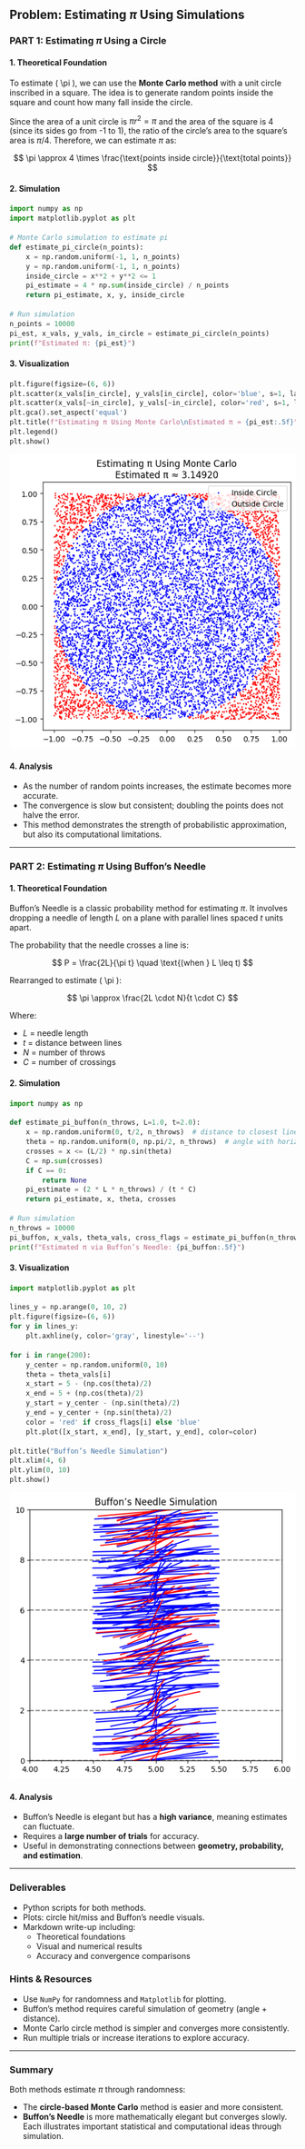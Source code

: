 ## Problem: Estimating $\pi$ Using Simulations

### PART 1: Estimating $\pi$ Using a Circle

#### 1. Theoretical Foundation
To estimate \( \pi \), we can use the **Monte Carlo method** with a unit circle inscribed in a square. The idea is to generate random points inside the square and count how many fall inside the circle.

Since the area of a unit circle is $\pi r^2 = \pi$ and the area of the square is $4$ (since its sides go from -1 to 1), the ratio of the circle’s area to the square’s area is $\pi / 4$. Therefore, we can estimate $\pi$ as:

$$
    \pi \approx 4 \times \frac{\text{points inside circle}}{\text{total points}}
$$

#### 2. Simulation
```python
import numpy as np
import matplotlib.pyplot as plt

# Monte Carlo simulation to estimate pi
def estimate_pi_circle(n_points):
    x = np.random.uniform(-1, 1, n_points)
    y = np.random.uniform(-1, 1, n_points)
    inside_circle = x**2 + y**2 <= 1
    pi_estimate = 4 * np.sum(inside_circle) / n_points
    return pi_estimate, x, y, inside_circle

# Run simulation
n_points = 10000
pi_est, x_vals, y_vals, in_circle = estimate_pi_circle(n_points)
print(f"Estimated π: {pi_est}")
```

#### 3. Visualization
```python
plt.figure(figsize=(6, 6))
plt.scatter(x_vals[in_circle], y_vals[in_circle], color='blue', s=1, label='Inside Circle')
plt.scatter(x_vals[~in_circle], y_vals[~in_circle], color='red', s=1, label='Outside Circle')
plt.gca().set_aspect('equal')
plt.title(f"Estimating π Using Monte Carlo\nEstimated π ≈ {pi_est:.5f}")
plt.legend()
plt.show()
```
![alt text](image-3.png)
#### 4. Analysis
- As the number of random points increases, the estimate becomes more accurate.
- The convergence is slow but consistent; doubling the points does not halve the error.
- This method demonstrates the strength of probabilistic approximation, but also its computational limitations.

---

### PART 2: Estimating $\pi$ Using Buffon’s Needle

#### 1. Theoretical Foundation
Buffon’s Needle is a classic probability method for estimating $\pi$. It involves dropping a needle of length $L$ on a plane with parallel lines spaced $t$ units apart.

The probability that the needle crosses a line is:

$$
    P = \frac{2L}{\pi t} \quad \text{(when } L \leq t)
$$

Rearranged to estimate \( \pi \):

$$
    \pi \approx \frac{2L \cdot N}{t \cdot C}
$$

Where:
- $L$ = needle length
- $t$ = distance between lines
- $N$ = number of throws
- $C$ = number of crossings

#### 2. Simulation
```python
import numpy as np

def estimate_pi_buffon(n_throws, L=1.0, t=2.0):
    x = np.random.uniform(0, t/2, n_throws)  # distance to closest line
    theta = np.random.uniform(0, np.pi/2, n_throws)  # angle with horizontal
    crosses = x <= (L/2) * np.sin(theta)
    C = np.sum(crosses)
    if C == 0:
        return None
    pi_estimate = (2 * L * n_throws) / (t * C)
    return pi_estimate, x, theta, crosses

# Run simulation
n_throws = 10000
pi_buffon, x_vals, theta_vals, cross_flags = estimate_pi_buffon(n_throws)
print(f"Estimated π via Buffon’s Needle: {pi_buffon:.5f}")
```

#### 3. Visualization
```python
import matplotlib.pyplot as plt

lines_y = np.arange(0, 10, 2)
plt.figure(figsize=(6, 6))
for y in lines_y:
    plt.axhline(y, color='gray', linestyle='--')

for i in range(200):
    y_center = np.random.uniform(0, 10)
    theta = theta_vals[i]
    x_start = 5 - (np.cos(theta)/2)
    x_end = 5 + (np.cos(theta)/2)
    y_start = y_center - (np.sin(theta)/2)
    y_end = y_center + (np.sin(theta)/2)
    color = 'red' if cross_flags[i] else 'blue'
    plt.plot([x_start, x_end], [y_start, y_end], color=color)

plt.title("Buffon’s Needle Simulation")
plt.xlim(4, 6)
plt.ylim(0, 10)
plt.show()
```
![alt text](image-4.png)

#### 4. Analysis
- Buffon’s Needle is elegant but has a **high variance**, meaning estimates can fluctuate.
- Requires a **large number of trials** for accuracy.
- Useful in demonstrating connections between **geometry, probability, and estimation**.

---

### Deliverables
- Python scripts for both methods.
- Plots: circle hit/miss and Buffon’s needle visuals.
- Markdown write-up including:
  - Theoretical foundations
  - Visual and numerical results
  - Accuracy and convergence comparisons

### Hints & Resources
- Use `NumPy` for randomness and `Matplotlib` for plotting.
- Buffon’s method requires careful simulation of geometry (angle + distance).
- Monte Carlo circle method is simpler and converges more consistently.
- Run multiple trials or increase iterations to explore accuracy.

---

### Summary
Both methods estimate $\pi$ through randomness:
- The **circle-based Monte Carlo** method is easier and more consistent.
- **Buffon’s Needle** is more mathematically elegant but converges slowly.
Each illustrates important statistical and computational ideas through simulation.

